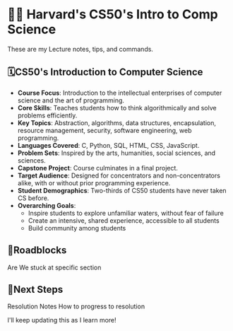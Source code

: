 # 👨‍🏫 Harvard's CS50's Intro to Comp Science  

These are my Lecture notes, tips, and commands.


##  🗓️CS50's Introduction to Computer Science

- **Course Focus**: Introduction to the intellectual enterprises of computer science and the art of programming.  
- **Core Skills**: Teaches students how to think algorithmically and solve problems efficiently.  
- **Key Topics**: Abstraction, algorithms, data structures, encapsulation, resource management, security, software engineering, web programming.  
- **Languages Covered**: C, Python, SQL, HTML, CSS, JavaScript.  
- **Problem Sets**: Inspired by the arts, humanities, social sciences, and sciences.  
- **Capstone Project**: Course culminates in a final project.  
- **Target Audience**: Designed for concentrators and non-concentrators alike, with or without prior programming experience.  
- **Student Demographics**: Two-thirds of CS50 students have never taken CS before.  
- **Overarching Goals**:  
  - Inspire students to explore unfamiliar waters, without fear of failure  
  - Create an intensive, shared experience, accessible to all students  
  - Build community among students


## 🚧Roadblocks
Are We stuck at specific section
##

## 👣Next Steps 

Resolution Notes 
How to progress to resolution 


I'll keep updating this as I learn more!
